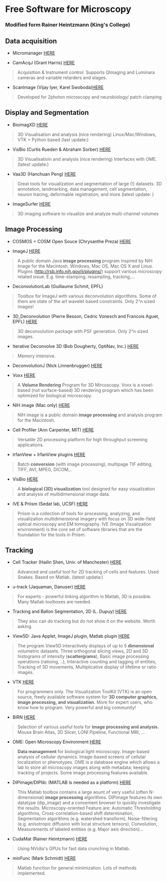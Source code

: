 Free Software for Microscopy
=================================

### Modified form Rainer Heintzmann (King's College)

Data acquisition
---------------------------------

* Micromanager [HERE](http://www.micro-manager.org/)

* CamAcqJ (Grant Harris) [HERE](http://www.mbl.edu/research/labs/adlc/CamAcqJ/)
> Acquisition & Instrument control. Supports QImaging and Luminara cameras and variable retarders and stages.

* ScanImage (Vijay Iyer, Karel Swoboda)[HERE](http://research.janelia.org/wiki/display/ephus/ScanImage)
> Developed for 2photon microscopy and neurobiology/ patch clamping

Display and Segmentation
---------------------------------

* BioimagXD [HERE](http://www.bioimagexd.net)
> 3D Visualisation and analysis (nice rendering)
> Linux/Mac/Windows, VTK + Python based (last update:)

* VisBio (Curtis Rueden & Abraham Sorber) [HERE](http://www.loci.wisc.edu/visbio/)
> 3D Visualisatioin and analysis (nice rendering)
> Interfaces with OME. (latest update:)

* Vaa3D (Hanchuan Peng) [HERE](http://www.vaa3d.org/)
> Great tools for visualization and segmentation of large (!) datasets.
> 3D annotation, landmarking, data management, cell segmentation, neuron tracing, deformable registration, and more (latest update: )

* ImageSurfer [HERE](http://imagesurfer.cs.unc.edu)
> 3D imaging software to visualize and analyze multi-channel volumes

Image Processing
------------------------------------------

* COSMOS = COSM Open Souce (Chrysanthe Preza) [HERE](http://cirl.memphis.edu/cosmos)

* ImageJ [HERE](http://rsb.info.nih.gov/ij/)
> A public domain Java **image processing** program inspired by NIH Image for the Macintosh. Windows, Mac OS, Mac OS X and Linux.
> Plugins (http://rsb.info.nih.gov/ij/plugins/) support various microscopy related issue. E.g. time-stamping, resampling, tracking,...

* DeconvolutionLab (Guillaume Schmit, EPFL)
> Toolbox for ImageJ with various deconvolution algorithms. Some of them are state of the art wavelet based constraints. Only 2^n sized images!

* 3D_Deconvolution (Pierre Besson, Cedric Vonesch and Francois Aguet, EPFL) [HERE](http://bigwww.epfl.ch/demo/deconvolution3D/)
> 3D deconvolution package with PSF generation. Only 2^n sized images.

* Iterative Deconvolve 3D (Bob Dougherty, OptiNav, Inc.) [HERE](http://www.optinav.com/imagej.html)
> Memory intensive.

* DeconvolutionJ (Nick Linnenbrugger) [HERE](http://rsb.info.nih.gov/ij/plugins/fftj.html)

* Voxx [HERE](http://www.nephrology.iupui.edu/imaging/voxx/)
> A **Volume Rendering** Program for 3D Mircoscopy. Voxx is a voxel-based (not surface-based) 3D rendering program which has been optimized for biological microscopy.

* NIH image (Mac only) [HERE](http://rsb.info.nih.gov/nih-image/)
> NIH image is a public domain **image processing** and analysis program for the Macintosh.

* Cell Profiler (Ann Carpenter, MIT) [HERE](http://www.cellprofiler.org/)
> Versatile 2D processing platform for high throughput screening applications.

* IrfanView + IrfanView plugins [HERE](http://www.irfanview.com/)
> Batch **conversion** (with image processing), multipage TIF editing, TIFF, AVI, MPEG, DICOM,..

* VisBio [HERE](http://www.loci.wisc.edu/visbio)
> A **biological (3D) visualization** tool designed for easy visualization and analysis of multidimensional image data.

* IVE & Priism (Sedat lab, UCSF) [HERE](http://msg.ucsf.edu/IVE/)
> Priism is a collection of tools for processing, analyzing, and visualization multidimensional imagery with focus on 3D wide-field optical microscopy and EM tomography.
> IVE (Image Visualization environment) is the core set of software libraries that are the foundation for the tools in Priism.

Tracking
--------------------------------------------------
* Cell Tracker (Hailin Shen, Univ. of Manchester) [HERE](http://dbkgroup.org/celltracker/)
> Advanced and useful tool for 2D tracking of cells and features. Used Snakes. Based on Matlab. (latest updata:)

* u-track (Jaquaman, Danuser) [HERE](http://lccb.hms.harvard.edu/software.html)
> For experts - powerful linking algorithm in Matlab, 3D is possible. Many Matlab toolboxes are needed.

* Tracking and Ballon Segmentation, 2D (L. Dupuy) [HERE](http://www.archiroot.org.uk)
> They also can do tracking but do not show it on the website. Worth asking.

* View5D: Java Applet, ImageJ plugin, Matlab plugin [HERE](http://www.nanoimaging.de/View5D)
> The program View5D interactively displays of up to 5 **dimensional** volumetric datasets.
> Three orthogonal slicing views, 2D and 3D histograms of intensity (**scattergrams**), Basic image processing operations (ratioing, ..), Interactive counting and tagging of entities, Tracking of 3D movements, Multiplicative display of lifetime or ratio images.

* VTK [HERE](http://www.vtk.org)
> For programmers only. The Visualization ToolKit (VTK) is an open source, freely available software system for **3D computer graphics, image processing, and visualization.** More for expert users, who know how to program. Very powerful and big community!

* BIRN [HERE](http://www.birncommunity.org/resources/overview/)
> Selection of various useful tools for **image processing and analysis.** Mouse Brain Atlas, 3D Slicer, LONI Pipeline, Functional MRI, ...

* OME: Open Microscopy Environment [HERE](http://www.openmicroscopy.org/)
> **Data management** for biological light microscopy. Image-based analysis of cellular dynamics. Image-based screens of cellular localization or phenotypes.
> OME is a database engine which allows a lab to store all microscopy images along with metadata; keeping tracking of projects. Some image processing features available.

* DIPimage/DIPlib: (MATLAB is needed as a platform) [HERE](http://www.diplib.org/)
> This Matlab toolbox contains a large aount of very useful (often N-dimensional)
**image processing** algorithms. DIPimage features its own datatype (dip_image) and a convenient browser to quickly investigate the results.
> Microscopy-oriented Feature are: Automatic Thresholding algorithms, Cross-correlation-based shift determination, Segmentation algorithms (e.g. watershed transform), Noise-filtering (e.g. anisotropic diffusion with local structure tensors), Convolution, Measurements of labeled entities (e.g. Major axis direction)...

* CudaMat (Rainer Heintzmann) [HERE](https://code.google.com/p/cudamat/)
> Using NVidia's GPUs for fast data crunching in Matlab.

* minFunc (Mark Schmidt) [HERE](http://www.di.ens.fr/~mschmidt/Software/minFunc.html)
> Matlab function for general minimization. Lots of methods implemented.
